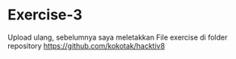 # Exercise-3
Upload ulang, sebelumnya saya meletakkan File exercise di folder repository https://github.com/kokotak/hacktiv8
